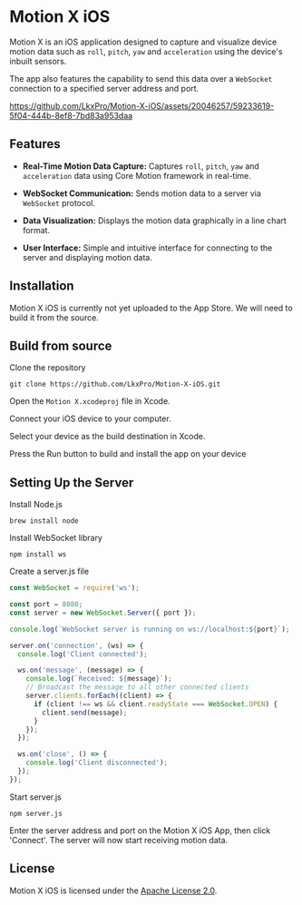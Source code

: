 # Motion X iOS

Motion X is an iOS application designed to capture and visualize device motion data such as `roll`, `pitch`, `yaw` and `acceleration` using the device's inbuilt sensors. 

The app also features the capability to send this data over a `WebSocket` connection to a specified server address and port.

https://github.com/LkxPro/Motion-X-iOS/assets/20046257/59233619-5f04-444b-8ef8-7bd83a953daa

## Features
- **Real-Time Motion Data Capture:** Captures `roll`, `pitch`, `yaw` and `acceleration` data using Core Motion
 framework in real-time.

- **WebSocket Communication:** Sends motion data to a server via `WebSocket` protocol.

- **Data Visualization:** Displays the motion data graphically in a line chart format.

- **User Interface:** Simple and intuitive interface for connecting to the server and displaying motion data.

## Installation
Motion X iOS is currently not yet uploaded to the App Store. We will need to build it from the source.

## Build from source
Clone the repository

    git clone https://github.com/LkxPro/Motion-X-iOS.git

Open the `Motion X.xcodeproj` file in Xcode.

Connect your iOS device to your computer.

Select your device as the build destination in Xcode.

Press the Run button to build and install the app on your device

## Setting Up the Server
Install Node.js

    brew install node

Install WebSocket library

    npm install ws

Create a server.js file


```js
const WebSocket = require('ws');

const port = 8080;
const server = new WebSocket.Server({ port });

console.log(`WebSocket server is running on ws://localhost:${port}`);

server.on('connection', (ws) => {
  console.log('Client connected');

  ws.on('message', (message) => {
    console.log(`Received: ${message}`);
    // Broadcast the message to all other connected clients
    server.clients.forEach((client) => {
      if (client !== ws && client.readyState === WebSocket.OPEN) {
        client.send(message);
      }
    });
  });

  ws.on('close', () => {
    console.log('Client disconnected');
  });
});

```

Start server.js

    npm server.js

Enter the server address and port on the Motion X iOS App, then click 'Connect'. The server will now start receiving motion data.

## License
Motion X iOS is licensed under the [Apache License 2.0](LICENSE).
